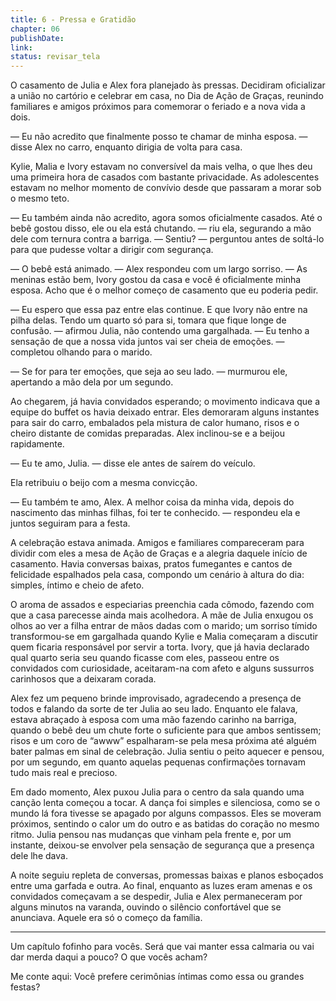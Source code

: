 ```yaml
---
title: 6 - Pressa e Gratidão
chapter: 06
publishDate: 
link: 
status: revisar_tela
---
```


O casamento de Julia e Alex fora planejado às pressas. Decidiram oficializar a união no cartório e celebrar em casa, no Dia de Ação de Graças, reunindo familiares e amigos próximos para comemorar o feriado e a nova vida a dois.

— Eu não acredito que finalmente posso te chamar de minha esposa. — disse Alex no carro, enquanto dirigia de volta para casa.

Kylie, Malia e Ivory estavam no conversível da mais velha, o que lhes deu uma primeira hora de casados com bastante privacidade. As adolescentes estavam no melhor momento de convívio desde que passaram a morar sob o mesmo teto.

— Eu também ainda não acredito, agora somos oficialmente casados. Até o bebê gostou disso, ele ou ela está chutando. — riu ela, segurando a mão dele com ternura contra a barriga. — Sentiu? — perguntou antes de soltá-lo para que pudesse voltar a dirigir com segurança.

— O bebê está animado. — Alex respondeu com um largo sorriso. — As meninas estão bem, Ivory gostou da casa e você é oficialmente minha esposa. Acho que é o melhor começo de casamento que eu poderia pedir.

— Eu espero que essa paz entre elas continue. E que Ivory não entre na pilha delas. Tendo um quarto só para si, tomara que fique longe de confusão. — afirmou Julia, não contendo uma gargalhada. — Eu tenho a sensação de que a nossa vida juntos vai ser cheia de emoções. — completou olhando para o marido.

— Se for para ter emoções, que seja ao seu lado. — murmurou ele, apertando a mão dela por um segundo.

Ao chegarem, já havia convidados esperando; o movimento indicava que a equipe do buffet os havia deixado entrar. Eles demoraram alguns instantes para sair do carro, embalados pela mistura de calor humano, risos e o cheiro distante de comidas preparadas. Alex inclinou-se e a beijou rapidamente.

— Eu te amo, Julia. — disse ele antes de saírem do veículo.

Ela retribuiu o beijo com a mesma convicção.

— Eu também te amo, Alex. A melhor coisa da minha vida, depois do nascimento das minhas filhas, foi ter te conhecido. — respondeu ela e juntos seguiram para a festa.

A celebração estava animada. Amigos e familiares compareceram para dividir com eles a mesa de Ação de Graças e a alegria daquele início de casamento. Havia conversas baixas, pratos fumegantes e cantos de felicidade espalhados pela casa, compondo um cenário à altura do dia: simples, íntimo e cheio de afeto.

O aroma de assados e especiarias preenchia cada cômodo, fazendo com que a casa parecesse ainda mais acolhedora. A mãe de Julia enxugou os olhos ao ver a filha entrar de mãos dadas com o marido; um sorriso tímido transformou-se em gargalhada quando Kylie e Malia começaram a discutir quem ficaria responsável por servir a torta. Ivory, que já havia declarado qual quarto seria seu quando ficasse com eles, passeou entre os convidados com curiosidade, aceitaram-na com afeto e alguns sussurros carinhosos que a deixaram corada.

Alex fez um pequeno brinde improvisado, agradecendo a presença de todos e falando da sorte de ter Julia ao seu lado. Enquanto ele falava, estava abraçado à esposa com uma mão fazendo carinho na barriga, quando o bebê deu um chute forte o suficiente para que ambos sentissem; risos e um coro de “awww” espalharam-se pela mesa próxima até alguém bater palmas em sinal de celebração. Julia sentiu o peito aquecer e pensou, por um segundo, em quanto aquelas pequenas confirmações tornavam tudo mais real e precioso.

Em dado momento, Alex puxou Julia para o centro da sala quando uma canção lenta começou a tocar. A dança foi simples e silenciosa, como se o mundo lá fora tivesse se apagado por alguns compassos. Eles se moveram próximos, sentindo o calor um do outro e as batidas do coração no mesmo ritmo. Julia pensou nas mudanças que vinham pela frente e, por um instante, deixou-se envolver pela sensação de segurança que a presença dele lhe dava.

A noite seguiu repleta de conversas, promessas baixas e planos esboçados entre uma garfada e outra. Ao final, enquanto as luzes eram amenas e os convidados começavam a se despedir, Julia e Alex permaneceram por alguns minutos na varanda, ouvindo o silêncio confortável que se anunciava. Aquele era só o começo da família.

---

Um capítulo fofinho para vocês. Será que vai manter essa calmaria ou vai dar merda daqui a pouco? O que vocês acham?

Me conte aqui: Você prefere cerimônias íntimas como essa ou grandes festas?
